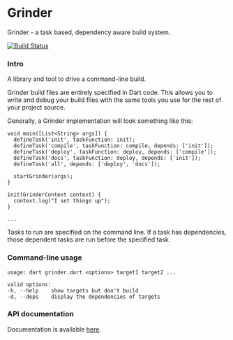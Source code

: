 # Grinder

Grinder - a task based, dependency aware build system.

[![Build Status](https://drone.io/github.com/google/grinder.dart/status.png)](https://drone.io/github.com/google/grinder.dart/latest)

### Intro

A library and tool to drive a command-line build.

Grinder build files are entirely specified in Dart code. This allows you to
write and debug your build files with the same tools you use for the rest of
your project source.

Generally, a Grinder implementation will look something like this:

    void main([List<String> args]) {
      defineTask('init', taskFunction: init);
      defineTask('compile', taskFunction: compile, depends: ['init']);
      defineTask('deploy', taskFunction: deploy, depends: ['compile']);
      defineTask('docs', taskFunction: deploy, depends: ['init']);
      defineTask('all', depends: ['deploy', 'docs']);

      startGrinder(args);
    }

    init(GrinderContext context) {
      context.log("I set things up");
    }

    ...

Tasks to run are specified on the command line. If a task has dependencies,
those dependent tasks are run before the specified task.

### Command-line usage
    usage: dart grinder.dart <options> target1 target2 ...

    valid options:
    -h, --help    show targets but don't build
    -d, --deps    display the dependencies of targets

### API documentation

Documentation is available [here](http://google.github.io/grinder.dart/).
